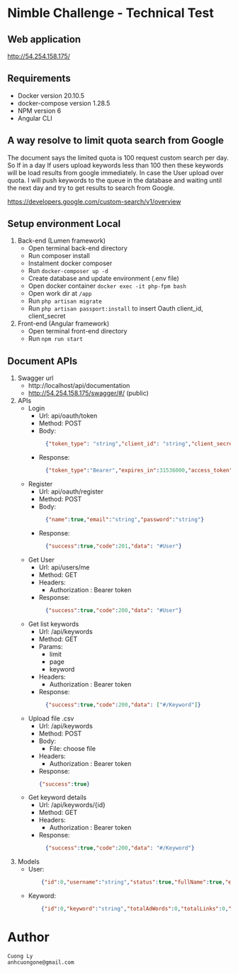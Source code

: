 # Nimble Challenge - Technical Test

## Web application
http://54.254.158.175/

## Requirements
   - Docker version 20.10.5
   - docker-compose version 1.28.5
   - NPM version 6
   - Angular CLI

## A way resolve to limit quota search from Google
The document says the limited quota is 100 request custom search per day. So If in a day If users upload keywords less than 100 then these keywords will be load results from google immediately. In case the User upload over quota. I will push keywords to the queue in the database and waiting until the next day and try to get results to search from Google.

https://developers.google.com/custom-search/v1/overview

## Setup environment Local
   1. Back-end (Lumen framework)
      - Open terminal back-end directory
      - Run composer install
      - Instalment docker composer
      - Run `docker-composer up -d`
      - Create database and update environment (.env file)
      - Open docker container `docker exec -it php-fpm bash`
      - Open work dir at `/app`
      - Run `php artisan migrate`
      - Run `php artisan passport:install` to insert Oauth client_id, client_secret
   2. Front-end (Angular framework)
      - Open terminal front-end directory
      - Run `npm run start`

## Document APIs
   1. Swagger url
      - http://localhost/api/documentation 
      - http://54.254.158.175/swagger/#/  (public)
   2. APIs 
      - Login 
        + Url: api/oauth/token
        + Method: POST
        + Body:
          ```json
            {"token_type": "string","client_id": "string","client_secret": "string","username": "string","password": "string"}
          ```
        + Response:
          ```json
            {"token_type":"Bearer","expires_in":31536000,"access_token":"string","refresh_token":"string"}
          ```
      - Register
        + Url: api/oauth/register
        + Method: POST
        + Body:
          ```json
            {"name":true,"email":"string","password":"string"}
          ```
        + Response:
          ```json
            {"success":true,"code":201,"data": "#User"}
          ```
      - Get User
        + Url: api/users/me
        + Method: GET
        + Headers:
            + Authorization : Bearer token
        + Response:
          ```json
            {"success":true,"code":200,"data": "#User"}
          ```
      - Get list keywords
        + Url: /api/keywords
        + Method: GET
        + Params:
          + limit
          + page
          + keyword
        + Headers:
          + Authorization : Bearer token
        + Response:
             ```json
               {"success":true,"code":200,"data": ["#/Keyword"]}
             ```
      - Upload file .csv
        + Url: /api/keywords
        + Method: POST
        + Body:
          + File: choose file
        + Headers:
          + Authorization : Bearer token
        + Response:
           ```json
           {"success":true}
           ```
      - Get keyword details
         + Url: /api/keywords/{id}
         + Method: GET
         + Headers:
           + Authorization : Bearer token
         + Response:
              ```json
                {"success":true,"code":200,"data": "#/Keyword"}
              ```
   3. Models
        - User:
            ```json
                {"id":0,"username":"string","status":true,"fullName":true,"email":"string","created":"string","updated":"string"}
            ```
        - Keyword: 
            ```json
                {"id":0,"keyword":"string","totalAdWords":0,"totalLinks":0,"totalResults":0,"totalResultSeconds":0,"html":"string"}
            ```
# Author
    Cuong Ly
    anhcuongone@gmail.com
